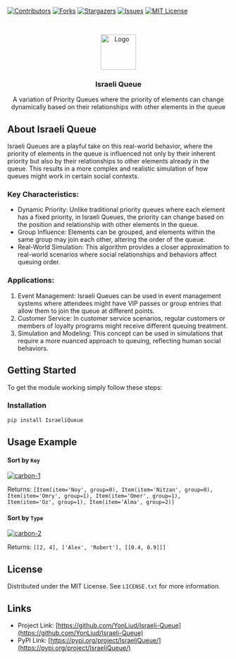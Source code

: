 [![Contributors][contributors-shield]][contributors-url]
[![Forks][forks-shield]][forks-url]
[![Stargazers][stars-shield]][stars-url]
[![Issues][issues-shield]][issues-url]
[![MIT License][license-shield]][license-url]



<!-- PROJECT LOGO -->
<br />
<p align="center">
  <a href="https://github.com/YonLiud/Israeli-Queue">
    <img src="https://i.ibb.co/bgJQ792/logo.png" alt="Logo" width="80" height="80">
  </a>

  <h3 align="center">Israeli Queue</h3>

  <p align="center">
    A variation of Priority Queues where the priority of elements can change dynamically based on their relationships with other elements in the queue
 </p>

</p>

## About Israeli Queue
Israeli Queues are a playful take on this real-world behavior, where the priority of elements in the queue is influenced not only by their inherent priority but also by their relationships to other elements already in the queue. This results in a more complex and realistic simulation of how queues might work in certain social contexts.

### Key Characteristics:

* Dynamic Priority: Unlike traditional priority queues where each element has a fixed priority, in Israeli Queues, the priority can change based on the position and relationship with other elements in the queue.
* Group Influence: Elements can be grouped, and elements within the same group may join each other, altering the order of the queue.
* Real-World Simulation: This algorithm provides a closer approximation to real-world scenarios where social relationships and behaviors affect queuing order.

### Applications:
1. Event Management: Israeli Queues can be used in event management systems where attendees might have VIP passes or group entries that allow them to join the queue at different points.
2. Customer Service: In customer service scenarios, regular customers or members of loyalty programs might receive different queuing treatment.
3. Simulation and Modeling: This concept can be used in simulations that require a more nuanced approach to queuing, reflecting human social behaviors.
<!-- GETTING STARTED -->
## Getting Started

To get the module working simply follow these steps:

### Installation

```sh
pip install IsraeliQueue
```


<!-- USAGE EXAMPLES -->
## Usage Example

#### Sort by `Key`

<a href="https://ibb.co/2kbWsKQ"><img src="https://i.ibb.co/kSd59cf/carbon-1.png" alt="carbon-1" border="0"></a>

Returns: `[Item(item='Noy', group=0), Item(item='Nitzan', group=0), Item(item='Omry', group=1), Item(item='Omer', group=1), Item(item='Oz', group=1), Item(item='Alma', group=2)]`


#### Sort by `Type`

<a href="https://ibb.co/3dW9m08"><img src="https://i.ibb.co/yP5cF8M/carbon-2.png" alt="carbon-2" border="0"></a>

Returns: `[[2, 4], ['Alex', 'Robert'], [[0.4, 0.9]]]`

<!-- ROADMAP 
## Roadmap

See the [open issues](https://github.com/YonLiud/Israeli-Queue/issues) for a list of proposed features (and known issues).
-->

## License

Distributed under the MIT License. See `LICENSE.txt` for more information.

## Links

* Project Link: [https://github.com/YonLiud/Israeli-Queue](https://github.com/YonLiud/Israeli-Queue)
* PyPI Link:    [https://pypi.org/project/IsraeliQueue/](https://pypi.org/project/IsraeliQueue/)

<!-- https://www.markdownguide.org/basic-syntax/#reference-style-links -->
[contributors-shield]: https://img.shields.io/github/contributors/YonLiud/Israeli-Queue.svg?style=for-the-badge
[contributors-url]: https://github.com/YonLiud/Israeli-Queue/graphs/contributors
[forks-shield]: https://img.shields.io/github/forks/YonLiud/Israeli-Queue.svg?style=for-the-badge
[forks-url]: https://github.com/YonLiud/Israeli-Queue/network/members
[stars-shield]: https://img.shields.io/github/stars/YonLiud/Israeli-Queue.svg?style=for-the-badge
[stars-url]: https://github.com/YonLiud/Israeli-Queue/stargazers
[issues-shield]: https://img.shields.io/github/issues/YonLiud/Israeli-Queue.svg?style=for-the-badge
[issues-url]: https://github.com/YonLiud/Israeli-Queue/issues
[license-shield]: https://img.shields.io/github/license/YonLiud/Israeli-Queue.svg?style=for-the-badge
[license-url]: https://github.com/YonLiud/Israeli-Queue/blob/master/LICENSE.txt
[linkedin-shield]: https://img.shields.io/badge/-LinkedIn-black.svg?style=for-the-badge&logo=linkedin&colorB=555
[linkedin-url]: https://linkedin.com/in/YonLiud
